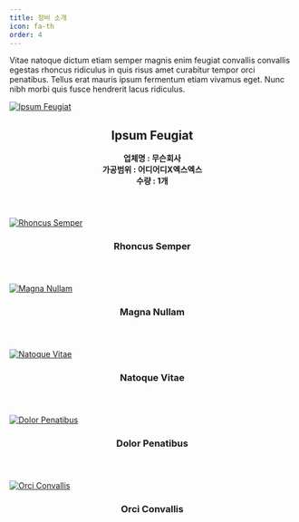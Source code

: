 ```yaml
---
title: 장비 소개
icon: fa-th
order: 4
---
```


<p>Vitae natoque dictum etiam semper magnis enim feugiat convallis convallis
  egestas rhoncus ridiculus in quis risus amet curabitur tempor orci penatibus.
  Tellus erat mauris ipsum fermentum etiam vivamus eget. Nunc nibh morbi quis
  fusce hendrerit lacus ridiculus.</p>

  <div class="row">
    <div class="4u 12u$(mobile)">
      <div class="item">
        <a href="/assets/images/test_machine_1.jpg" class="image fit"><img src="{{ 'assets/images/test_machine_1.jpg' | relative_url }}" alt="Ipsum Feugiat" /></a>
        <header>
          <h2>Ipsum Feugiat</h2>
          <p><b> 업체명 : 무슨회사 <br/> 가공범위 : 어디어디X엑스엑스 <br/> 수량 : 1개 </b></p>
        </header>
      </div>
      <div class="item">
        <a href="#" class="image fit"><img src="{{ 'assets/images/pic03.jpg' | relative_url }}" alt="Rhoncus Semper" /></a>
        <header>
          <h3>Rhoncus Semper</h3>
        </header>
      </div>
    </div>
    <div class="4u 12u$(mobile)">
      <div class="item">
        <a href="#" class="image fit"><img src="{{ 'assets/images/pic04.jpg' | relative_url }}" alt="Magna Nullam" /></a>
        <header>
          <h3>Magna Nullam</h3>
        </header>
      </div>
      <div class="item">
        <a href="#" class="image fit"><img src="{{ 'assets/images/pic05.jpg' | relative_url }}" alt="Natoque Vitae" /></a>
        <header>
          <h3>Natoque Vitae</h3>
        </header>
      </div>
    </div>
    <div class="4u 12u$(mobile)">
      <div class="item">
        <a href="#" class="image fit"><img src="{{ 'assets/images/pic06.jpg' | relative_url }}" alt="Dolor Penatibus" /></a>
        <header>
          <h3>Dolor Penatibus</h3>
        </header>
      </div>
      <div class="item">
        <a href="#" class="image fit"><img src="{{ 'assets/images/pic07.jpg' | relative_url }}" alt="Orci Convallis" /></a>
        <header>
          <h3>Orci Convallis</h3>
        </header>
      </div>
    </div>
  </div>
